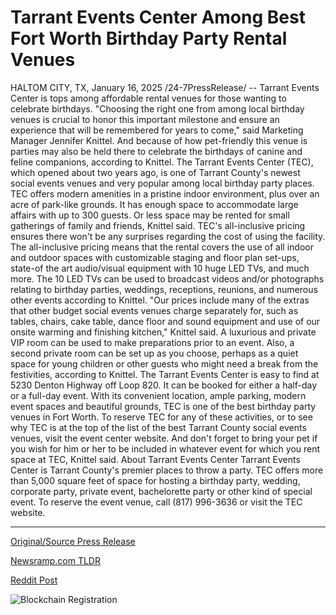 # Tarrant Events Center Among Best Fort Worth Birthday Party Rental Venues

HALTOM CITY, TX, January 16, 2025 /24-7PressRelease/ -- Tarrant Events Center is tops among affordable rental venues for those wanting to celebrate birthdays. "Choosing the right one from among local birthday venues is crucial to honor this important milestone and ensure an experience that will be remembered for years to come," said Marketing Manager Jennifer Knittel.  And because of how pet-friendly this venue is parties may also be held there to celebrate the birthdays of canine and feline companions, according to Knittel.  The Tarrant Events Center (TEC), which opened about two years ago, is one of Tarrant County's newest social events venues and very popular among local birthday party places.  TEC offers modern amenities in a pristine indoor environment, plus over an acre of park-like grounds. It has enough space to accommodate large affairs with up to 300 guests. Or less space may be rented for small gatherings of family and friends, Knittel said.  TEC's all-inclusive pricing ensures there won't be any surprises regarding the cost of using the facility. The all-inclusive pricing means that the rental covers the use of all indoor and outdoor spaces with customizable staging and floor plan set-ups, state-of the art audio/visual equipment with 10 huge LED TVs, and much more.  The 10 LED TVs can be used to broadcast videos and/or photographs relating to birthday parties, weddings, receptions, reunions, and numerous other events according to Knittel.  "Our prices include many of the extras that other budget social events venues charge separately for, such as tables, chairs, cake table, dance floor and sound equipment and use of our onsite warming and finishing kitchen," Knittel said.  A luxurious and private VIP room can be used to make preparations prior to an event. Also, a second private room can be set up as you choose, perhaps as a quiet space for young children or other guests who might need a break from the festivities, according to Knittel.  The Tarrant Events Center is easy to find at 5230 Denton Highway off Loop 820. It can be booked for either a half-day or a full-day event. With its convenient location, ample parking, modern event spaces and beautiful grounds, TEC is one of the best birthday party venues in Fort Worth.   To reserve TEC for any of these activities, or to see why TEC is at the top of the list of the best Tarrant County social events venues, visit the event center website.  And don't forget to bring your pet if you wish for him or her to be included in whatever event for which you rent space at TEC, Knittel said.  About Tarrant Events Center Tarrant Events Center is Tarrant County's premier places to throw a party. TEC offers more than 5,000 square feet of space for hosting a birthday party, wedding, corporate party, private event, bachelorette party or other kind of special event.  To reserve the event venue, call (817) 996-3636 or visit the TEC website. 

---

[Original/Source Press Release](https://www.24-7pressrelease.com/press-release/509134/tarrant-events-center-among-best-fort-worth-birthday-party-rental-venues)
                    

[Newsramp.com TLDR](https://newsramp.com/curated-news/top-affordable-birthday-venue-in-haltom-city-tx-draws-praise-for-all-inclusive-offerings/7f2e87f56d76870c361d57a814d508d5) 

 



[Reddit Post](https://www.reddit.com/r/newsramp/comments/1i2kaiu/top_affordable_birthday_venue_in_haltom_city_tx/) 



![Blockchain Registration](https://cdn.newsramp.app/24-7PressRelease/qrcode/251/16/navyTXRg.webp)
